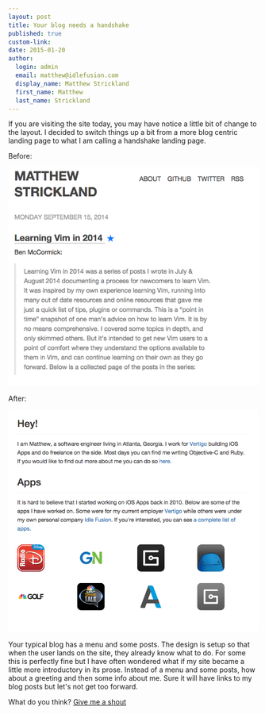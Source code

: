 ```yaml
--- 
layout: post
title: Your blog needs a handshake
published: true
custom-link: 
date: 2015-01-20
author:
  login: admin
  email: matthew@idlefusion.com
  display_name: Matthew Strickland
  first_name: Matthew
  last_name: Strickland
---
```

If you are visiting the site today, you may have notice a little bit of change to the layout.  I decided to switch things up a bit from a more blog centric landing page to what I am calling a handshake landing page.

<!-- more -->

Before:

![Before](/assets/site-before.png)

After:

![After](/assets/site-after.png)

Your typical blog has a menu and some posts.  The design is setup so that when the user lands on the site, they already know what to do.  For some this is perfectly fine but I have often wondered what if my site became a little more introductory in its prose.  Instead of a menu and some posts, how about a greeting and then some info about me.  Sure it will have links to my blog posts but let's not get too forward.

What do you think?  [Give me a shout](https://twitter.com/intent/tweet?text=%40strickland%20Interesting%20post%21%20—) <br><br>
